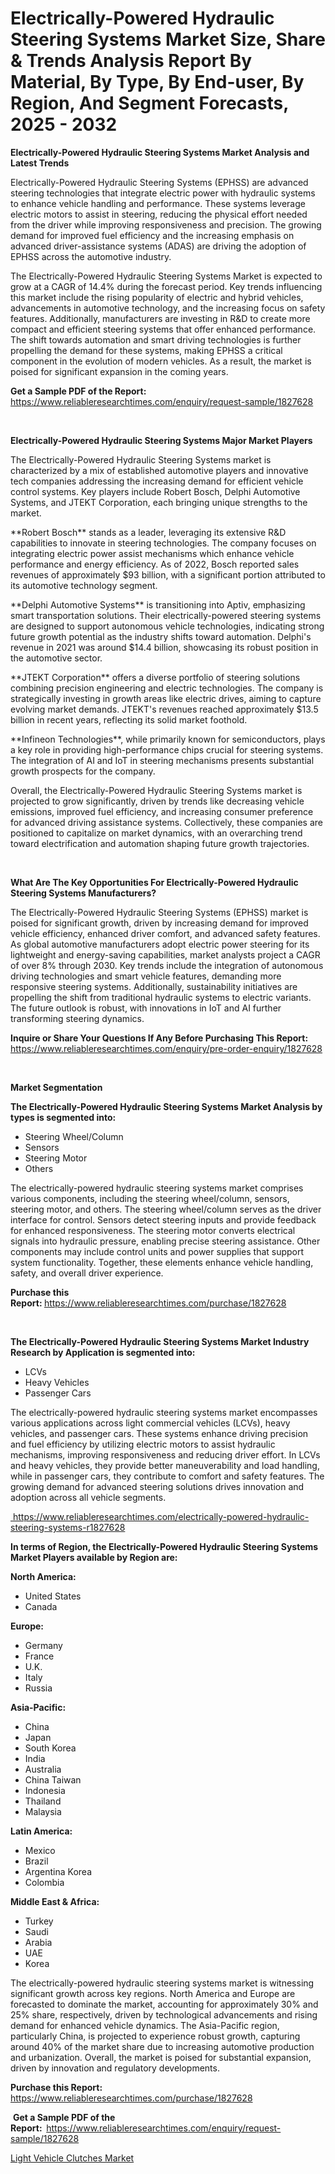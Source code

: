 <p><h1>Electrically-Powered Hydraulic Steering Systems Market Size, Share & Trends Analysis Report By Material, By Type, By End-user, By Region, And Segment Forecasts, 2025 - 2032</h1></p><p><strong>Electrically-Powered Hydraulic Steering Systems Market Analysis and Latest Trends</strong></p>
<p><p>Electrically-Powered Hydraulic Steering Systems (EPHSS) are advanced steering technologies that integrate electric power with hydraulic systems to enhance vehicle handling and performance. These systems leverage electric motors to assist in steering, reducing the physical effort needed from the driver while improving responsiveness and precision. The growing demand for improved fuel efficiency and the increasing emphasis on advanced driver-assistance systems (ADAS) are driving the adoption of EPHSS across the automotive industry.</p><p>The Electrically-Powered Hydraulic Steering Systems Market is expected to grow at a CAGR of 14.4% during the forecast period. Key trends influencing this market include the rising popularity of electric and hybrid vehicles, advancements in automotive technology, and the increasing focus on safety features. Additionally, manufacturers are investing in R&D to create more compact and efficient steering systems that offer enhanced performance. The shift towards automation and smart driving technologies is further propelling the demand for these systems, making EPHSS a critical component in the evolution of modern vehicles. As a result, the market is poised for significant expansion in the coming years.</p></p>
<p><strong>Get a Sample PDF of the Report:&nbsp;</strong> <a href="https://www.reliableresearchtimes.com/enquiry/request-sample/1827628?utm_campaign=3061&utm_medium=2&utm_source=Github&utm_content=ia&utm_term=31032025&utm_id=electrically-powered-hydraulic-steering-systems">https://www.reliableresearchtimes.com/enquiry/request-sample/1827628</a></p>
<p>&nbsp;</p>
<p><strong>Electrically-Powered Hydraulic Steering Systems Major Market Players</strong></p>
<p><p>The Electrically-Powered Hydraulic Steering Systems market is characterized by a mix of established automotive players and innovative tech companies addressing the increasing demand for efficient vehicle control systems. Key players include Robert Bosch, Delphi Automotive Systems, and JTEKT Corporation, each bringing unique strengths to the market.</p><p>**Robert Bosch** stands as a leader, leveraging its extensive R&D capabilities to innovate in steering technologies. The company focuses on integrating electric power assist mechanisms which enhance vehicle performance and energy efficiency. As of 2022, Bosch reported sales revenues of approximately $93 billion, with a significant portion attributed to its automotive technology segment.</p><p>**Delphi Automotive Systems** is transitioning into Aptiv, emphasizing smart transportation solutions. Their electrically-powered steering systems are designed to support autonomous vehicle technologies, indicating strong future growth potential as the industry shifts toward automation. Delphi's revenue in 2021 was around $14.4 billion, showcasing its robust position in the automotive sector.</p><p>**JTEKT Corporation** offers a diverse portfolio of steering solutions combining precision engineering and electric technologies. The company is strategically investing in growth areas like electric drives, aiming to capture evolving market demands. JTEKT's revenues reached approximately $13.5 billion in recent years, reflecting its solid market foothold.</p><p>**Infineon Technologies**, while primarily known for semiconductors, plays a key role in providing high-performance chips crucial for steering systems. The integration of AI and IoT in steering mechanisms presents substantial growth prospects for the company.</p><p>Overall, the Electrically-Powered Hydraulic Steering Systems market is projected to grow significantly, driven by trends like decreasing vehicle emissions, improved fuel efficiency, and increasing consumer preference for advanced driving assistance systems. Collectively, these companies are positioned to capitalize on market dynamics, with an overarching trend toward electrification and automation shaping future growth trajectories.</p></p>
<p>&nbsp;</p>
<p><strong>What Are The Key Opportunities For Electrically-Powered Hydraulic Steering Systems Manufacturers?</strong></p>
<p><p>The Electrically-Powered Hydraulic Steering Systems (EPHSS) market is poised for significant growth, driven by increasing demand for improved vehicle efficiency, enhanced driver comfort, and advanced safety features. As global automotive manufacturers adopt electric power steering for its lightweight and energy-saving capabilities, market analysts project a CAGR of over 8% through 2030. Key trends include the integration of autonomous driving technologies and smart vehicle features, demanding more responsive steering systems. Additionally, sustainability initiatives are propelling the shift from traditional hydraulic systems to electric variants. The future outlook is robust, with innovations in IoT and AI further transforming steering dynamics.</p></p>
<p><strong>Inquire or Share Your Questions If Any Before Purchasing This Report:</strong> <a href="https://www.reliableresearchtimes.com/enquiry/pre-order-enquiry/1827628?utm_campaign=3061&utm_medium=2&utm_source=Github&utm_content=ia&utm_term=31032025&utm_id=electrically-powered-hydraulic-steering-systems">https://www.reliableresearchtimes.com/enquiry/pre-order-enquiry/1827628</a></p>
<p>&nbsp;</p>
<p><strong>Market Segmentation</strong></p>
<p><strong>The Electrically-Powered Hydraulic Steering Systems Market Analysis by types is segmented into:</strong></p>
<p><ul><li>Steering Wheel/Column</li><li>Sensors</li><li>Steering Motor</li><li>Others</li></ul></p>
<p><p>The electrically-powered hydraulic steering systems market comprises various components, including the steering wheel/column, sensors, steering motor, and others. The steering wheel/column serves as the driver interface for control. Sensors detect steering inputs and provide feedback for enhanced responsiveness. The steering motor converts electrical signals into hydraulic pressure, enabling precise steering assistance. Other components may include control units and power supplies that support system functionality. Together, these elements enhance vehicle handling, safety, and overall driver experience.</p></p>
<p><strong>Purchase this Report:&nbsp;</strong><a href="https://www.reliableresearchtimes.com/purchase/1827628?utm_campaign=3061&utm_medium=2&utm_source=Github&utm_content=ia&utm_term=31032025&utm_id=electrically-powered-hydraulic-steering-systems">https://www.reliableresearchtimes.com/purchase/1827628</a></p>
<p>&nbsp;</p>
<p><strong>The Electrically-Powered Hydraulic Steering Systems Market Industry Research by Application is segmented into:</strong></p>
<p><ul><li>LCVs</li><li>Heavy Vehicles</li><li>Passenger Cars</li></ul></p>
<p><p>The electrically-powered hydraulic steering systems market encompasses various applications across light commercial vehicles (LCVs), heavy vehicles, and passenger cars. These systems enhance driving precision and fuel efficiency by utilizing electric motors to assist hydraulic mechanisms, improving responsiveness and reducing driver effort. In LCVs and heavy vehicles, they provide better maneuverability and load handling, while in passenger cars, they contribute to comfort and safety features. The growing demand for advanced steering solutions drives innovation and adoption across all vehicle segments.</p></p>
<p><a href="https://www.reliableresearchtimes.com/electrically-powered-hydraulic-steering-systems-r1827628?utm_campaign=3061&utm_medium=2&utm_source=Github&utm_content=ia&utm_term=31032025&utm_id=electrically-powered-hydraulic-steering-systems">&nbsp;https://www.reliableresearchtimes.com/electrically-powered-hydraulic-steering-systems-r1827628</a></p>
<p><strong>In terms of Region, the Electrically-Powered Hydraulic Steering Systems Market Players available by Region are:</strong></p>
<p>
    <p> <strong> North America: </strong>
        <ul>
            <li>United States</li>
            <li>Canada</li>
        </ul>
        </p> 
    <p> <strong> Europe: </strong>
        <ul>
            <li>Germany</li>
            <li>France</li>
            <li>U.K.</li>
            <li>Italy</li>
            <li>Russia</li>
        </ul>
        </p> 
    <p> <strong> Asia-Pacific: </strong>
        <ul>
            <li>China</li>
            <li>Japan</li>
            <li>South Korea</li>
            <li>India</li>
            <li>Australia</li>
            <li>China Taiwan</li>
            <li>Indonesia</li>
            <li>Thailand</li>
            <li>Malaysia</li>
        </ul>
        </p> 
    <p> <strong> Latin America: </strong>
        <ul>
            <li>Mexico</li>
            <li>Brazil</li>
            <li>Argentina Korea</li>
            <li>Colombia</li>
        </ul>
        </p> 
    <p> <strong> Middle East & Africa: </strong>
        <ul>
            <li>Turkey</li>
            <li>Saudi</li>
            <li>Arabia</li>
            <li>UAE</li>
            <li>Korea</li>
        </ul>
    </p>
    </p>
<p><p>The electrically-powered hydraulic steering systems market is witnessing significant growth across key regions. North America and Europe are forecasted to dominate the market, accounting for approximately 30% and 25% share, respectively, driven by technological advancements and rising demand for enhanced vehicle dynamics. The Asia-Pacific region, particularly China, is projected to experience robust growth, capturing around 40% of the market share due to increasing automotive production and urbanization. Overall, the market is poised for substantial expansion, driven by innovation and regulatory developments.</p></p>
<p><strong>Purchase this Report: </strong><a href="https://www.reliableresearchtimes.com/purchase/1827628?utm_campaign=3061&utm_medium=2&utm_source=Github&utm_content=ia&utm_term=31032025&utm_id=electrically-powered-hydraulic-steering-systems">https://www.reliableresearchtimes.com/purchase/1827628</a></p>
<p>&nbsp;<strong>Get a Sample PDF of the Report:&nbsp;&nbsp;</strong><a href="https://www.reliableresearchtimes.com/enquiry/request-sample/1827628?utm_campaign=3061&utm_medium=2&utm_source=Github&utm_content=ia&utm_term=31032025&utm_id=electrically-powered-hydraulic-steering-systems">https://www.reliableresearchtimes.com/enquiry/request-sample/1827628</a></p>
<p><strong></strong></p>
<p><p><a href="https://github.com/jenithschijf/Market-Research-Report-List-1/blob/main/light-vehicle-clutches-market.md?utm_campaign=3061&utm_medium=2&utm_source=Github&utm_content=ia&utm_term=31032025&utm_id=electrically-powered-hydraulic-steering-systems">Light Vehicle Clutches Market</a></p></p>